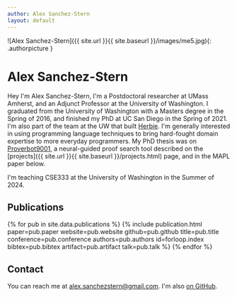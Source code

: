 ```yaml
---
author: Alex Sanchez-Stern
layout: default
---
```

![Alex Sanchez-Stern]({{ site.url }}{{ site.baseurl }}/images/me5.jpg){: .authorpicture }

Alex Sanchez-Stern
==================

Hey I'm Alex Sanchez-Stern, I'm a Postdoctoral researcher at UMass
Amherst, and an Adjunct Professor at the University of Washington. I
graduated from the University of Washington with a Masters degree in
the Spring of 2016, and finished my PhD at UC San Diego in the Spring
of 2021. I'm also part of the team at the UW that built
[Herbie](https://herbie.uwplse.org). I'm generally interested in using
programming language techniques to bring hard-fought domain expertise
to more everyday programmers. My PhD thesis was on
[Proverbot9001](https://proverbot9001.ucsd.edu), a neural-guided proof
search tool described on the [projects]({{ site.url }}{{ site.baseurl
}}/projects.html) page, and in the MAPL paper below.

I'm teaching CSE333 at the University of Washington in the Summer of
2024.

Publications
------------
{% for pub in site.data.publications %}
{% include publication.html
    paper=pub.paper
    website=pub.website
    github=pub.github
    title=pub.title
    conference=pub.conference
    authors=pub.authors
    id=forloop.index
    bibtex=pub.bibtex
    artifact=pub.artifact
    talk=pub.talk
%}
{% endfor %}

Contact
-------

You can reach me at [alex.sanchezstern@gmail.com](alex.sanchezstern@gmail.com). I'm
also [on GitHub](https://github.com/HazardousPeach).
